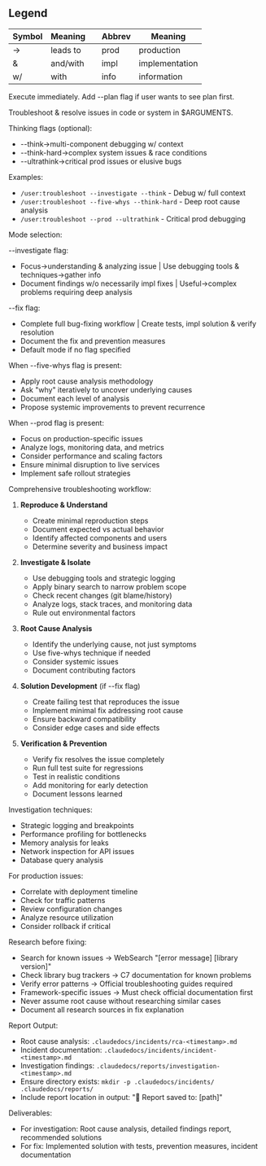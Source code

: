 ## Legend
| Symbol | Meaning | | Abbrev | Meaning |
|--------|---------|---|--------|---------|
| → | leads to | | prod | production |
| & | and/with | | impl | implementation |
| w/ | with | | info | information |

Execute immediately. Add --plan flag if user wants to see plan first.

Troubleshoot & resolve issues in code or system in $ARGUMENTS.

Thinking flags (optional):
- --think→multi-component debugging w/ context
- --think-hard→complex system issues & race conditions
- --ultrathink→critical prod issues or elusive bugs

Examples:
- `/user:troubleshoot --investigate --think` - Debug w/ full context
- `/user:troubleshoot --five-whys --think-hard` - Deep root cause analysis
- `/user:troubleshoot --prod --ultrathink` - Critical prod debugging

Mode selection:

--investigate flag:
- Focus→understanding & analyzing issue | Use debugging tools & techniques→gather info
- Document findings w/o necessarily impl fixes | Useful→complex problems requiring deep analysis

--fix flag:
- Complete full bug-fixing workflow | Create tests, impl solution & verify resolution
- Document the fix and prevention measures
- Default mode if no flag specified

When --five-whys flag is present:
- Apply root cause analysis methodology
- Ask "why" iteratively to uncover underlying causes
- Document each level of analysis
- Propose systemic improvements to prevent recurrence

When --prod flag is present:
- Focus on production-specific issues
- Analyze logs, monitoring data, and metrics
- Consider performance and scaling factors
- Ensure minimal disruption to live services
- Implement safe rollout strategies

Comprehensive troubleshooting workflow:

1. **Reproduce & Understand**
   - Create minimal reproduction steps
   - Document expected vs actual behavior
   - Identify affected components and users
   - Determine severity and business impact

2. **Investigate & Isolate**
   - Use debugging tools and strategic logging
   - Apply binary search to narrow problem scope
   - Check recent changes (git blame/history)
   - Analyze logs, stack traces, and monitoring data
   - Rule out environmental factors

3. **Root Cause Analysis**
   - Identify the underlying cause, not just symptoms
   - Use five-whys technique if needed
   - Consider systemic issues
   - Document contributing factors

4. **Solution Development** (if --fix flag)
   - Create failing test that reproduces the issue
   - Implement minimal fix addressing root cause
   - Ensure backward compatibility
   - Consider edge cases and side effects

5. **Verification & Prevention**
   - Verify fix resolves the issue completely
   - Run full test suite for regressions
   - Test in realistic conditions
   - Add monitoring for early detection
   - Document lessons learned

Investigation techniques:
- Strategic logging and breakpoints
- Performance profiling for bottlenecks
- Memory analysis for leaks
- Network inspection for API issues
- Database query analysis

For production issues:
- Correlate with deployment timeline
- Check for traffic patterns
- Review configuration changes
- Analyze resource utilization
- Consider rollback if critical

Research before fixing:
- Search for known issues → WebSearch "[error message] [library version]"
- Check library bug trackers → C7 documentation for known problems
- Verify error patterns → Official troubleshooting guides required
- Framework-specific issues → Must check official documentation first
- Never assume root cause without researching similar cases
- Document all research sources in fix explanation

Report Output:
- Root cause analysis: `.claudedocs/incidents/rca-<timestamp>.md`
- Incident documentation: `.claudedocs/incidents/incident-<timestamp>.md`
- Investigation findings: `.claudedocs/reports/investigation-<timestamp>.md`
- Ensure directory exists: `mkdir -p .claudedocs/incidents/ .claudedocs/reports/`
- Include report location in output: "📄 Report saved to: [path]"

Deliverables: 
- For investigation: Root cause analysis, detailed findings report, recommended solutions
- For fix: Implemented solution with tests, prevention measures, incident documentation